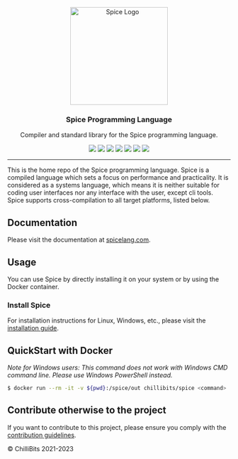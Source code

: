 <p align="center">
  <img alt="Spice Logo" src="https://raw.githubusercontent.com/spicelang/spice/main/docs/docs/static/avatar.png" height="220" />
  <h3 align="center">Spice Programming Language</h3>
  <p align="center">Compiler and standard library for the Spice programming language.</p>
  <p align="center">
    <a target="_blank" href="https://github.com/spicelang/spice/releases/latest"><img src="https://img.shields.io/github/v/release/chillibits/spice?include_prereleases"></a>
    <a target="_blank" href="https://hub.docker.com/r/chillibits/spice"><img src="https://img.shields.io/docker/pulls/chillibits/spice"></a>
    <a target="_blank" href="https://github.com/spicelang/spice/blob/main/.github/workflows/ci-cpp.yml"><img src="https://github.com/spicelang/spice/actions/workflows/ci-cpp.yml/badge.svg"></a>
	<a target="_blank" href="https://github.com/spicelang/spice/blob/main/.github/workflows/codeql-analysis.yml"><img src="https://github.com/spicelang/spice/actions/workflows/codeql-analysis.yml/badge.svg"></a>
    <a target="_blank" href="https://goreportcard.com/report/github.com/spicelang/spice"><img src="https://goreportcard.com/badge/github.com/spicelang/spice"></a>
    <a target="_blank" href="https://makeapullrequest.com"><img src="https://img.shields.io/badge/PRs-welcome-brightgreen.svg"></a>
    <a target="_blank" href="https://github.com/spicelang/spice/blob/main/LICENSE.md"><img src="https://img.shields.io/github/license/spicelang/spice"></a>
  </p>
</p>

---

This is the home repo of the Spice programming language. Spice is a compiled language which sets a focus on performance and practicality. It is considered as a systems language, which means it is neither suitable for coding user interfaces nor any interface with the user, except cli tools. Spice supports cross-compilation to all target platforms, listed below.

## Documentation
Please visit the documentation at [spicelang.com](https://www.spicelang.com).

## Usage
You can use Spice by directly installing it on your system or by using the Docker container.

### Install Spice
For installation instructions for Linux, Windows, etc., please visit the [installation guide](https://www.spicelang.com/install/linux).

## QuickStart with Docker
*Note for Windows users: This command does not work with Windows CMD command line. Please use Windows PowerShell instead.*

```sh
$ docker run --rm -it -v ${pwd}:/spice/out chillibits/spice <command>
```

## Contribute otherwise to the project
If you want to contribute to this project, please ensure you comply with the [contribution guidelines](https://github.com/spicelang/spice/blob/main/CONTRIBUTING.md).

© ChilliBits 2021-2023